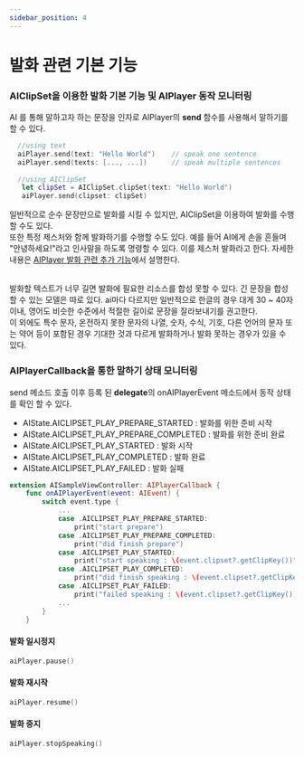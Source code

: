```yaml
---
sidebar_position: 4
---
```


# 발화 관련 기본 기능

### AIClipSet을 이용한 발화 기본 기능 및 AIPlayer 동작 모니터링

AI 를 통해 말하고자 하는 문장을 인자로 AIPlayer의 **send** 함수를 사용해서 말하기를 할 수 있다.

```swift
  //using text
  aiPlayer.send(text: "Hello World")	// speak one sentence
  aiPlayer.send(texts: [..., ...])		// speak multiple sentences
  
  //using AIClipSet
   let clipSet = AIClipSet.clipSet(text: "Hello World")
   aiPlayer.send(clipset: clipSet)
```

<!--말해야 할 문장이 너무 길면 합성에 실패할 수가 있다. <br/> -->
일반적으로 순수 문장만으로 발화를 시킬 수 있지만, AIClipSet을 이용하여 발화를 수행할 수도 있다. <br/>
또한 특정 제스처와 함께 발화하기를 수행할 수도 있다. 예를 들어 AI에게 손을 흔들며 "안녕하세요!"라고 인사말을 하도록 명령할 수 있다. 이를 제스처 발화라고 한다. 자세한 내용은 [AIPlayer 발화 관련 추가 기능](#제스쳐-동작)에서 설명한다. <br/> <br/>

발화할 텍스트가 너무 길면 발화에 필요한 리소스를 합성 못할 수 있다. 긴 문장을 합성할 수 있는 모델은 따로 있다. ai마다 다르지만 일반적으로 한글의 경우 대게 30 ~ 40자 이내, 영어도 비슷한 수준에서 적절한 길이로 문장을 잘라보내기를 권고한다. <br/>
이 외에도 특수 문자, 온전하지 못한 문자의 나열, 숫자, 수식, 기호, 다른 언어의 문자 또는 약어 등이 포함된 경우 기대한 것과 다르게 발화하거나 발화 못하는 경우가 있을 수 있다.

### AIPlayerCallback을 통한 말하기 상태 모니터링

send 메소드 호출 이후 등록 된 **delegate**의 onAIPlayerEvent 메소드에서 동작 상태를 확인 할 수 있다.

- AIState.AICLIPSET_PLAY_PREPARE_STARTED : 발화를 위한 준비 시작
- AIState.AICLIPSET_PLAY_PREPARE_COMPLETED : 발화를 위한 준비 완료
- AIState.AICLIPSET_PLAY_STARTED : 발화 시작
- AIState.AICLIPSET_PLAY_COMPLETED : 발화 완료
- AIState.AICLIPSET_PLAY_FAILED : 발화 실패

```swift
extension AISampleViewController: AIPlayerCallback {
	func onAIPlayerEvent(event: AIEvent) {
	    switch event.type {
	    	...
	    	case .AICLIPSET_PLAY_PREPARE_STARTED:
                print("start prepare")
            case .AICLIPSET_PLAY_PREPARE_COMPLETED:
                print("did finish prepare")
            case .AICLIPSET_PLAY_STARTED:
                print("start speaking : \(event.clipset?.getClipKey())")
            case .AICLIPSET_PLAY_COMPLETED:
                print("did finish speaking : \(event.clipset?.getClipKey())")
			case .AICLIPSET_PLAY_FAILED:
                print("failed speaking : \(event.clipset?.getClipKey())")
	    	...
	    }
	}
```

#### 발화 일시정지

```swift
aiPlayer.pause()
```

#### 발화 재시작

```swift
aiPlayer.resume()
```

#### 발화 중지

```swift
aiPlayer.stopSpeaking()
```
